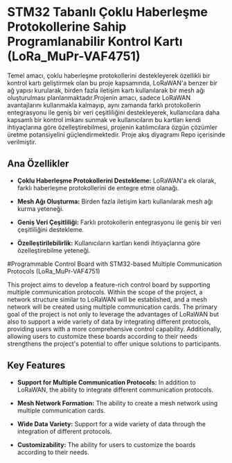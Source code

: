 # STM32 Tabanlı Çoklu Haberleşme Protokollerine Sahip Programlanabilir Kontrol Kartı (LoRa_MuPr-VAF4751)

Temel amacı, çoklu haberleşme protokollerini destekleyerek özellikli bir kontrol kartı geliştirmek olan bu proje kapsamında, LoRaWAN'a benzer bir ağ yapısı kurularak, birden fazla iletişim kartı kullanılarak bir mesh ağı oluşturulması planlanmaktadır.Projenin amacı, sadece LoRaWAN avantajlarını kullanmakla kalmayıp, aynı zamanda farklı protokollerin entegrasyonu ile geniş bir veri çeşitliliğini destekleyerek, kullanıcılara daha kapsamlı bir kontrol imkanı sunmak ve kullanıcıların bu kartları kendi ihtiyaçlarına göre özelleştirebilmesi, projenin katılımcılara özgün çözümler üretme potansiyelini güçlendirmektedir. Proje akış diyagramı Repo içerisinde verilmiştir.

## Ana Özellikler

- **Çoklu Haberleşme Protokollerini Destekleme:** LoRaWAN'a ek olarak, farklı haberleşme protokollerini de entegre etme olanağı.

- **Mesh Ağı Oluşturma:** Birden fazla iletişim kartı kullanılarak mesh ağı kurma yeteneği.

- **Geniş Veri Çeşitliliği:** Farklı protokollerin entegrasyonu ile geniş bir veri çeşitliliğini destekleme.

- **Özelleştirilebilirlik:** Kullanıcıların kartları kendi ihtiyaçlarına göre özelleştirebilme yeteneği.

#Programmable Control Board with STM32-based Multiple Communication Protocols (LoRa_MuPr-VAF4751)

This project aims to develop a feature-rich control board by supporting multiple communication protocols. Within the scope of the project, a network structure similar to LoRaWAN will be established, and a mesh network will be created using multiple communication cards. The primary goal of the project is not only to leverage the advantages of LoRaWAN but also to support a wide variety of data by integrating different protocols, providing users with a more comprehensive control capability. Additionally, allowing users to customize these boards according to their needs strengthens the project's potential to offer unique solutions to participants.

## Key Features

- **Support for Multiple Communication Protocols:** In addition to LoRaWAN, the ability to integrate different communication protocols.

- **Mesh Network Formation:** The ability to create a mesh network using multiple communication cards.

- **Wide Data Variety:** Support for a wide variety of data through the integration of different protocols.

- **Customizability:** The ability for users to customize the boards according to their needs.
